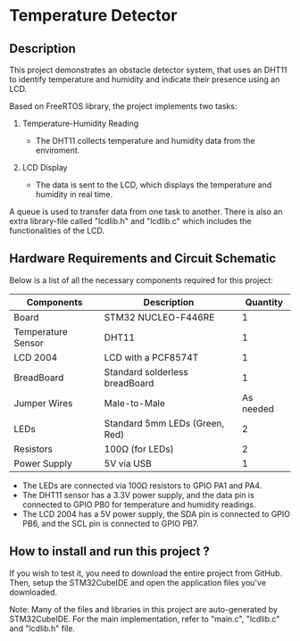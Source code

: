 # Temperature Detector

## Description

This project demonstrates an obstacle detector system, that uses an DHT11 to identify temperature and humidity and indicate their presence using an LCD.

Based on FreeRTOS library, the project implements two tasks:

1. Temperature-Humidity Reading
    - The DHT11 collects temperature and humidity data from the enviroment.
 
2. LCD Display 
    - The data is sent to the LCD, which displays the temperature and humidity in real time.

A queue is used to transfer data from one task to another.
There is also an extra library-file called "lcdlib.h" and "lcdlib.c" which includes the functionalities of the LCD.

## Hardware Requirements and Circuit Schematic 

Below is a list of all the necessary components required for this project:

| Components        | Description       | Quantity        |
|----------------|-------------------|----------------|
|     Board     |     STM32 NUCLEO-F446RE     |     1     |
| Temperature Sensor   |     DHT11     |     1     |
| LCD 2004  | LCD with a PCF8574T | 1 |
| BreadBoard   | Standard solderless breadBoard | 1 |
| Jumper Wires   | Male-to-Male | As needed |
| LEDs   | Standard 5mm LEDs (Green, Red) | 2 |
| Resistors   | 100Ω (for LEDs) | 2 |
| Power Supply   | 5V via USB | 1 |

- The LEDs are connected via 100Ω resistors to GPIO PA1 and PA4.
- The DHT11 sensor has a 3.3V power supply, and the data pin is connected to GPIO PB0 for temperature and humidity readings.
- The LCD 2004 has a 5V power supply, the SDA pin is connected to GPIO PB6, and the SCL pin is connected to GPIO PB7.

## How to install and run this project ?
If you wish to test it, you need to download the entire project from GitHub. Then, setup the STM32CubeIDE and open the application files you've downloaded.

Note: Many of the files and libraries in this project are auto-generated by STM32CubeIDE. For the main implementation, refer to "main.c", "lcdlib.c" and "lcdlib.h" file. 

